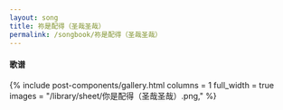 ```yaml
---
layout: song
title: 祢是配得（圣哉圣哉）
permalink: /songbook/祢是配得（圣哉圣哉）
---
```


#### 歌谱

{% include post-components/gallery.html
    columns = 1
    full_width = true
    images = "/library/sheet/你是配得（圣哉圣哉）.png,"
%}
